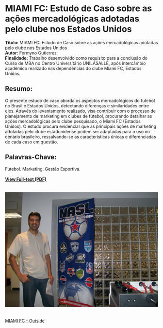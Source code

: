 # MIAMI FC: Estudo de Caso sobre as ações mercadológicas adotadas pelo clube nos Estados Unidos 

**Título:** MIAMI FC: Estudo de Caso sobre as ações mercadológicas adotadas pelo clube nos Estados Unidos   
**Autor:** Fermyno Gutierrez  
**Finalidade:** Trabalho desenvolvido como requisito para a conclusão do Curso de MBA no Centro Universitário UNILASALLE, após intercâmbio acadêmico realizado nas dependências do clube Miami FC, Estados Unidos.  

## Resumo:

O presente estudo de caso aborda os aspectos mercadológicos do futebol no Brasil e Estados Unidos, detectando diferenças e similaridades entre eles. Através do levantamento realizado, visa contribuir com o processo de planejamento de marketing em clubes de futebol, procurando detalhar as ações mercadológicas pelo clube pesquisado, o Miami FC (Estados Unidos). O estudo procura evidenciar que as principais ações de marketing adotadas pelo clube estadunidense podem ser adaptadas para o uso no cenário brasileiro, ressalvando-se as características únicas e diferenciadas de cada caso em questão.

## Palavras-Chave:

Futebol. Marketing. Gestão Esportiva.  
<br>
[**View Full-text (PDF)**](https://github.com/fermyno/scientific-research-papers/blob/main/miami-fc-estudo-de-caso-estados-unidos/miami-fc-um-estudo-de-caso-Estados-Unidos.pdf)  
<br>    
![MIAMI FC - Inside](https://raw.githubusercontent.com/fermyno/scientific-research-papers/main/miami-fc-estudo-de-caso-estados-unidos/images/miami-fc--inside.jpg)  
<br>  
[MIAMI FC - Outside](https://raw.githubusercontent.com/fermyno/scientific-research-papers/main/miami-fc-estudo-de-caso-estados-unidos/images/miami-fc--outside.jpg)  

